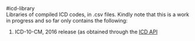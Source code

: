 #icd-library  
 Libraries of compiled ICD codes, in .csv files. Kindly note that this is a work in progress and so far only contains the following: 
 1. ICD-10-CM, 2016 release (as obtained through the [ICD API](http://icd.who.int/icdapi)
